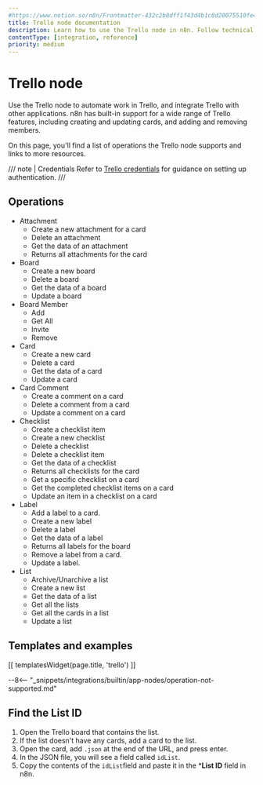 ```yaml
---
#https://www.notion.so/n8n/Frontmatter-432c2b8dff1f43d4b1c8d20075510fe4
title: Trello node documentation
description: Learn how to use the Trello node in n8n. Follow technical documentation to integrate Trello node into your workflows.
contentType: [integration, reference]
priority: medium
---
```


# Trello node

Use the Trello node to automate work in Trello, and integrate Trello with other applications. n8n has built-in support for a wide range of Trello features, including creating and updating cards, and adding and removing members. 

On this page, you'll find a list of operations the Trello node supports and links to more resources.

/// note | Credentials
Refer to [Trello credentials](/integrations/builtin/credentials/trello.md) for guidance on setting up authentication. 
///

## Operations

* Attachment
    * Create a new attachment for a card
    * Delete an attachment
    * Get the data of an attachment
    * Returns all attachments for the card
* Board
    * Create a new board
    * Delete a board
    * Get the data of a board
    * Update a board
* Board Member
    * Add
    * Get All
    * Invite
    * Remove
* Card
    * Create a new card
    * Delete a card
    * Get the data of a card
    * Update a card
* Card Comment
    * Create a comment on a card
    * Delete a comment from a card
    * Update a comment on a card
* Checklist
    * Create a checklist item
    * Create a new checklist
    * Delete a checklist
    * Delete a checklist item
    * Get the data of a checklist
    * Returns all checklists for the card
    * Get a specific checklist on a card
    * Get the completed checklist items on a card
    * Update an item in a checklist on a card
* Label
    * Add a label to a card.
    * Create a new label
    * Delete a label
    * Get the data of a label
    * Returns all labels for the board
    * Remove a label from a card.
    * Update a label.
* List
    * Archive/Unarchive a list
    * Create a new list
    * Get the data of a list
    * Get all the lists
    * Get all the cards in a list
    * Update a list

## Templates and examples

<!-- see https://www.notion.so/n8n/Pull-in-templates-for-the-integrations-pages-37c716837b804d30a33b47475f6e3780 -->
[[ templatesWidget(page.title, 'trello') ]]

--8<-- "_snippets/integrations/builtin/app-nodes/operation-not-supported.md"

## Find the List ID

1. Open the Trello board that contains the list.
2. If the list doesn't have any cards, add a card to the list.
3. Open the card, add `.json` at the end of the URL, and press enter.
4. In the JSON file, you will see a field called `idList`.
5. Copy the contents of the `idList`field and paste it in the ***List ID** field in n8n.






